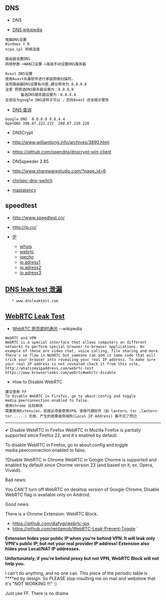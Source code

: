 ## DNS




* DNS

* [DNS wikipedia](https://zh.wikipedia.org/wiki/%E5%9F%9F%E5%90%8D%E7%B3%BB%E7%BB%9F)
```
电脑DNS设置
Windows + R
ncpa.cpl 网络连接

路由器设置DNS
网络参数->WAN口设置->高级手动设置DNS服务器

Avast DNS设置
使用Avast杀毒软件进行家庭网络扫描时。
发现路由器DNS设置有问题,建议修改为 8.8.8.8
注意 把首选DNS服务器设置为：8.8.8.8 
       备选DNS服务器设置为：8.8.4.4
全部设为google DNS这样才可以 ，否则Avast 还会提示警告
```


* [DNS 查询](http://ip.cn/dns.html)

```
Google DNS	8.8.8.8	8.8.4.4
OpenDNS	208.67.222.222	208.67.220.220
```


* DNSCrypt

 * http://www.williamlong.info/archives/3890.html
 * https://github.com/opendns/dnscrypt-win-client

* DNSspeeder 2.85

 * http://www.sharewarestudio.com/?page_id=6

* [chrispc-dns-switch](https://free.com.tw/chrispc-dns-switch/)
* [maplatency](https://free.com.tw/maplatency/)




## speedtest
* http://www.speedtest.cn/
* http://ip.cn/

* [IP]( https://www.browserleaks.com)
  * [whois](https://www.browserleaks.com/whois) 
  * [webrtc](https://www.browserleaks.com/webrtc)
  * [ipecho](http://ipecho.net/plain)
  * [ip adress1](http://ip.cn/)
  * [ip adress2](https://www.goldenfrog.com/CN/vyprvpn)
  * [ip adress3](http://www.speedtest.net/)
  


## [DNS leak  test 泄漏](http://www.freebuf.com/articles/network/67591.html)
       * www.dnsleaktest.com
        
       
## [WebRTC Leak Test](https://www.browserleaks.com/webrtc#webrtc-disable)

*  [WebRTC 网页即时通讯](https://zh.wikipedia.org/zh/WebRTC) --wikipedia
```
WebRTC and VPN
WebRTC is a special interface that allows computers on different networks to perform special browser-to-browser applications. An example of these are video chat, voice calling, file sharing and more. There's no flaw in WebRTC but someone can add in some code that will trick your browser into revealing your real IP address. To make sure your real IP address is not revealed check it from this site, http://whatismyipaddress.com/webrtc-test  https://www.browserleaks.com/webrtc#webrtc-disable
```
*  How to Disable WebRTC
```
建议使用 FF
To disable WebRTC in Firefox, go to about:config and toggle media.peerconnection.enabled to false.
使用chrome 比较麻烦
需要使用Extension，前提必须是使用VPN。使用代理软件（如 lantern，tor ,lantern-tor......）无效，产生的效果是局域网(Local IP Address) 看不见了而已
```

****

✔ Disable WebRTC in Firefox
WebRTC in Mozilla Firefox is partially supported since Firefox 22, and it's enabled by default.

To disable WebRTC in Firefox, go to about:config and toggle media.peerconnection.enabled to false.





?Disable WebRTC in Chrome
WebRTC in Google Chorme is supported and enabled by default since Chorme version 23 (and based on it, ex. Opera, Vivaldi).

Bad news:

You CAN'T turn off WebRTC on desktop version of Google Chrome, Disable WebRTC flag is available only on Android.

Good news:

There is a Chrome Extension: WebRTC Block.
* https://github.com/diafygi/webrtc-ips    
* https://github.com/rentamob/WebRTC-Leak-Prevent-Toggle
`

**Extension hides your public IP when you're behind VPN. It will leak only VPN's public IP, but not your real provider IP address! Extension also hides your Local/NAT IP addresses.**

**Unfortunately, if you're behind proxy but not VPN, WebRTC Block will not help you.**

I can't do anything, and no one can. This piece of the periodic table is ****ed by design. So PLEASE stop insulting me on mail and webstore that it's "NOT WORKING !!!" :)

Just use FF. There is no drama
